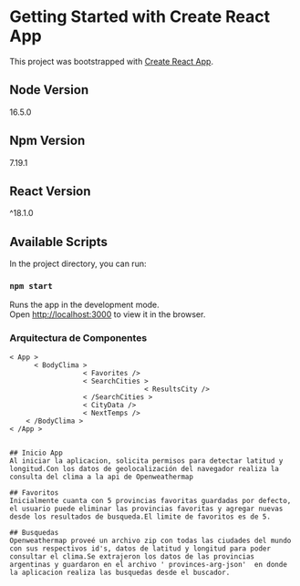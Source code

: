 # Getting Started with Create React App

This project was bootstrapped with [Create React App](https://github.com/facebook/create-react-app).

## Node Version
16.5.0

## Npm Version
7.19.1

## React Version
^18.1.0

## Available Scripts

In the project directory, you can run:

### `npm start`

Runs the app in the development mode.\
Open [http://localhost:3000](http://localhost:3000) to view it in the browser.


### Arquitectura de Componentes
```
< App >
      < BodyClima >
                  < Favorites /> 
                  < SearchCities >
                                 < ResultsCity />
                  < /SearchCities >
                  < CityData />
                  < NextTemps />
    < /BodyClima >
< /App >


## Inicio App
Al iniciar la aplicacion, solicita permisos para detectar latitud y longitud.Con los datos de geolocalización del navegador realiza la consulta del clima a la api de Openweathermap

## Favoritos
Inicialmente cuanta con 5 provincias favoritas guardadas por defecto, el usuario puede eliminar las provincias favoritas y agregar nuevas desde los resultados de busqueda.El limite de favoritos es de 5.

## Busquedas
Openweathermap proveé un archivo zip con todas las ciudades del mundo con sus respectivos id's, datos de latitud y longitud para poder consultar el clima.Se extrajeron los datos de las provincias argentinas y guardaron en el archivo ' provinces-arg-json'  en donde la aplicacion realiza las busquedas desde el buscador.
